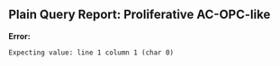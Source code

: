 ## Plain Query Report: Proliferative AC-OPC-like

**Error:**
```
Expecting value: line 1 column 1 (char 0)
```